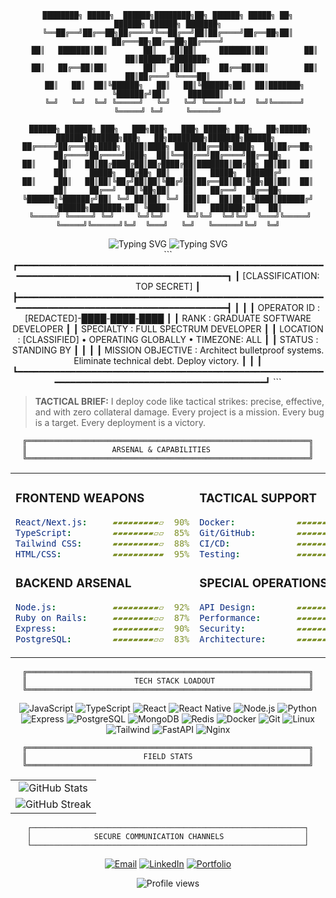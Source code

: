 <div align="center">

```
████████╗ █████╗  ██████╗████████╗██╗ ██████╗ █████╗ ██╗         ██████╗ ██████╗ ███████╗
╚══██╔══╝██╔══██╗██╔════╝╚══██╔══╝██║██╔════╝██╔══██╗██║        ██╔═══██╗██╔══██╗██╔════╝
   ██║   ███████║██║        ██║   ██║██║     ███████║██║        ██║   ██║██████╔╝███████╗
   ██║   ██╔══██║██║        ██║   ██║██║     ██╔══██║██║        ██║   ██║██╔═══╝ ╚════██║
   ██║   ██║  ██║╚██████╗   ██║   ██║╚██████╗██║  ██║███████╗   ╚██████╔╝██║     ███████║
   ╚═╝   ╚═╝  ╚═╝ ╚═════╝   ╚═╝   ╚═╝ ╚═════╝╚═╝  ╚═╝╚══════╝    ╚═════╝ ╚═╝     ╚══════╝
                                                                                           
 ██████╗ ██████╗ ███╗   ███╗███╗   ███╗ █████╗ ███╗   ██╗██████╗      ██████╗███████╗███╗   ██╗████████╗███████╗██████╗ 
██╔════╝██╔═══██╗████╗ ████║████╗ ████║██╔══██╗████╗  ██║██╔══██╗    ██╔════╝██╔════╝████╗  ██║╚══██╔══╝██╔════╝██╔══██╗
██║     ██║   ██║██╔████╔██║██╔████╔██║███████║██╔██╗ ██║██║  ██║    ██║     █████╗  ██╔██╗ ██║   ██║   █████╗  ██████╔╝
██║     ██║   ██║██║╚██╔╝██║██║╚██╔╝██║██╔══██║██║╚██╗██║██║  ██║    ██║     ██╔══╝  ██║╚██╗██║   ██║   ██╔══╝  ██╔══██╗
╚██████╗╚██████╔╝██║ ╚═╝ ██║██║ ╚═╝ ██║██║  ██║██║ ╚████║██████╔╝    ╚██████╗███████╗██║ ╚████║   ██║   ███████╗██║  ██║
 ╚═════╝ ╚═════╝ ╚═╝     ╚═╝╚═╝     ╚═╝╚═╝  ╚═╝╚═╝  ╚═══╝╚═════╝      ╚═════╝╚══════╝╚═╝  ╚═══╝   ╚═╝   ╚══════╝╚═╝  ╚═╝
```

<img src="https://readme-typing-svg.demolab.com?font=Fira+Code&size=24&duration=3000&pause=1000&color=00FF00&center=true&vCenter=true&width=600&lines=ELITE+OPERATOR+%7C+CODE+SPECIALIST;TACTICAL+DEPLOYMENT+EXPERT;FULL+STACK+COMBAT+READY;MISSION+STATUS%3A+ACTIVE" alt="Typing SVG" />
<img src="https://readme-typing-svg.demolab.com?font=JetBrains+Mono&weight=700&size=28&duration=2000&pause=500&color=00FF41&background=000000&center=true&vCenter=true&multiline=true&repeat=true&width=800&height=120&lines=CLASSIFIED+OPERATOR+%E2%80%A2+SPECIAL+OPS+DIVISION;FULL+SPECTRUM+WARFARE+%E2%80%A2+CODE+%26+CONQUER;STATUS%3A+WEAPONS+FREE+%E2%80%A2+MISSION+ACTIVE" alt="Typing SVG" />
</div>

<div align="center">
```
┏━━━━━━━━━━━━━━━━━━━━━━━━━━━━━━━━━━━━━━━━━━━━━━━━━━━━━━━━━━━━━━━━━━━━━━━━━━━━━━━━━━━━━━━━━━━━━━━━━━┓
┃                               [CLASSIFICATION: TOP SECRET]                                       ┃
┣━━━━━━━━━━━━━━━━━━━━━━━━━━━━━━━━━━━━━━━━━━━━━━━━━━━━━━━━━━━━━━━━━━━━━━━━━━━━━━━━━━━━━━━━━━━━━━━━━━┫
┃                                                                                                  ┃
┃  OPERATOR ID        : [REDACTED]-████-████-████                                                  ┃
┃  RANK               : GRADUATE SOFTWARE DEVELOPER                                                ┃
┃  SPECIALTY          : FULL SPECTRUM DEVELOPER                                                    ┃
┃  LOCATION           : [CLASSIFIED] • OPERATING GLOBALLY • TIMEZONE: ALL                          ┃
┃  STATUS             : STANDING BY                                                                ┃
┃                                                                                                  ┃
┃  MISSION OBJECTIVE  : Architect bulletproof systems. Eliminate technical debt. Deploy victory.   ┃
┃                                                                                                  ┃
┗━━━━━━━━━━━━━━━━━━━━━━━━━━━━━━━━━━━━━━━━━━━━━━━━━━━━━━━━━━━━━━━━━━━━━━━━━━━━━━━━━━━━━━━━━━━━━━━━━━┛
```
</div>

> **TACTICAL BRIEF:** I deploy code like tactical strikes: precise, effective, and with zero collateral damage. Every project is a mission. Every bug is a target. Every deployment is a victory.

<div align="center">

```
╔═══════════════════════════════════════════════════════════════╗
║                   ARSENAL & CAPABILITIES                      ║
╚═══════════════════════════════════════════════════════════════╝
```

<table>
<tr>
<td width="50%" valign="top">

### FRONTEND WEAPONS
```yaml
React/Next.js:     ▰▰▰▰▰▰▰▰▰▱  90%
TypeScript:        ▰▰▰▰▰▰▰▰▱▱  85%
Tailwind CSS:      ▰▰▰▰▰▰▰▰▰▱  88%
HTML/CSS:          ▰▰▰▰▰▰▰▰▰▰  95%
```

### BACKEND ARSENAL
```yaml
Node.js:           ▰▰▰▰▰▰▰▰▰▱  92%
Ruby on Rails:     ▰▰▰▰▰▰▰▰▱▱  87%
Express:           ▰▰▰▰▰▰▰▰▰▱  90%
PostgreSQL:        ▰▰▰▰▰▰▰▰▱▱  83%
```

</td>
<td width="50%" valign="top">

### TACTICAL SUPPORT
```yaml
Docker:            ▰▰▰▰▰▰▰▰▱▱  85%
Git/GitHub:        ▰▰▰▰▰▰▰▰▰▰  98%
CI/CD:             ▰▰▰▰▰▰▰▰▱▱  82%
Testing:           ▰▰▰▰▰▰▰▰▰▱  88%
```

### SPECIAL OPERATIONS
```yaml
API Design:        ▰▰▰▰▰▰▰▰▰▱  91%
Performance:       ▰▰▰▰▰▰▰▰▱▱  86%
Security:          ▰▰▰▰▰▰▰▰▰▱  89%
Architecture:      ▰▰▰▰▰▰▰▰▱▱  84%
```

</td>
</tr>
</table>
</div>
<div align="center">

```
╔═══════════════════════════════════════════════════════════════╗
║                        TECH STACK LOADOUT                     ║
╚═══════════════════════════════════════════════════════════════╝
```

![JavaScript](https://img.shields.io/badge/JavaScript-000000?style=for-the-badge&logo=javascript&logoColor=00ff41)
![TypeScript](https://img.shields.io/badge/TypeScript-000000?style=for-the-badge&logo=typescript&logoColor=00ff41)
![React](https://img.shields.io/badge/React-000000?style=for-the-badge&logo=react&logoColor=00ff41)
![React Native](https://img.shields.io/badge/ReactNative-000000?style=for-the-badge&logo=react&logoColor=00ff41)
![Node.js](https://img.shields.io/badge/Node.js-000000?style=for-the-badge&logo=node.js&logoColor=00ff41)
![Python](https://img.shields.io/badge/Python-000000?style=for-the-badge&logo=python&logoColor=00ff41)
![Express](https://img.shields.io/badge/Express-000000?style=for-the-badge&logo=express&logoColor=00ff41)
![PostgreSQL](https://img.shields.io/badge/PostgreSQL-000000?style=for-the-badge&logo=postgresql&logoColor=00ff41)
![MongoDB](https://img.shields.io/badge/MongoDB-000000?style=for-the-badge&logo=mongodb&logoColor=00ff41)
![Redis](https://img.shields.io/badge/Redis-000000?style=for-the-badge&logo=redis&logoColor=00ff41)
![Docker](https://img.shields.io/badge/Docker-000000?style=for-the-badge&logo=docker&logoColor=00ff41)
![Git](https://img.shields.io/badge/Git-000000?style=for-the-badge&logo=git&logoColor=00ff41)
![Linux](https://img.shields.io/badge/Linux-000000?style=for-the-badge&logo=linux&logoColor=00ff41)
![Tailwind](https://img.shields.io/badge/Tailwind-000000?style=for-the-badge&logo=tailwind-css&logoColor=00ff41)
![FastAPI](https://img.shields.io/badge/FastAPI-000000?style=for-the-badge&logo=fastapi&logoColor=00ff41)
![Nginx](https://img.shields.io/badge/Nginx-000000?style=for-the-badge&logo=nginx&logoColor=00ff41)
</div>
<div align="center">

```
╔═══════════════════════════════════════════════════════════════╗
║                          FIELD STATS                          ║
╚═══════════════════════════════════════════════════════════════╝
```
<table>
  <tr>
    <td align="center">
      <img src="https://github-readme-stats.vercel.app/api?username=kimalale&show_icons=true&theme=dark&hide_border=true&bg_color=0a0e0a&title_color=00ff00&icon_color=00ff00&text_color=00ff00&border_radius=0" alt="GitHub Stats"/>
    </td>
  </tr>
  <tr>
    <td align="center">
      <img src="https://github-readme-streak-stats.herokuapp.com/?user=kimalale&theme=dark&hide_border=true&background=0a0e0a&ring=00ff00&fire=00ff00&currStreakLabel=00ff00&sideLabels=00ff00&currStreakNum=00ff00&sideNums=00ff00&dates=00ff00&stroke=00ff00&border=0a0e0a" alt="GitHub Streak"/>
    </td>
  </tr>
</table>
</div>

<div align="center">

  ```
  ┌─────────────────────────────────────────────────────────────┐
  │              SECURE COMMUNICATION CHANNELS                  │
  └─────────────────────────────────────────────────────────────┘
  ```
  
  [![Email](https://img.shields.io/badge/EMAIL-SECURE%20CHANNEL-00ff00?style=for-the-badge&logo=gmail&logoColor=00ff00&labelColor=000000)](mailto:kimalale@hotmail.com)
  [![LinkedIn](https://img.shields.io/badge/LINKEDIN-CONNECT-00ff00?style=for-the-badge&logo=linkedin&logoColor=00ff00&labelColor=000000)](https://www.linkedin.com/in/kim-malale-2b67b61ba/)
  [![Portfolio](https://img.shields.io/badge/PORTFOLIO-VISIT-00ff00?style=for-the-badge&logo=google-chrome&logoColor=00ff00&labelColor=000000)](https://kimalale.xyz)
  
  <img src="https://komarev.com/ghpvc/?username=kimalale&style=for-the-badge&color=00ff00&label=UNCLASSFIED+ACCESS" alt="Profile views" />

</div>
